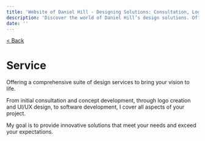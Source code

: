 ```yaml
---
title: 'Website of Daniel Hill - Designing Solutions: Consultation, Logos, UI/UX, Software Development.'
description: 'Discover the world of Daniel Hill’s design solutions. Offering consultation, logo creation, UI/UX design, and software development services tailored to your needs. Explore my site to see how I can transform your ideas into reality.'
date: ''
---
```


[< Back](/)

# Service

Offering a comprehensive suite of design services to bring your vision to life.

From initial consultation and concept development, through logo creation and UI/UX design, to software development, I cover all aspects of your project.

My goal is to provide innovative solutions that meet your needs and exceed your expectations.